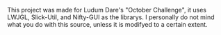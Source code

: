 This project was made for Ludum Dare's "October Challenge", it uses LWJGL, Slick-Util, and Nifty-GUI as the librarys.
I personally do not mind what you do with this source, unless it is modifyed to a certain extent.
